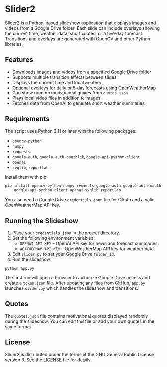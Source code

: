 # Slider2

Slider2 is a Python-based slideshow application that displays images and videos from a Google Drive folder. Each slide can include overlays showing the current time, weather data, short quotes, or a five‑day forecast. Transitions and overlays are generated with OpenCV and other Python libraries.

## Features

- Downloads images and videos from a specified Google Drive folder
- Supports multiple transition effects between slides
- Displays the current time and local weather
- Optional overlays for daily or 5‑day forecasts using OpenWeatherMap
- Can show random motivational quotes from `quotes.json`
- Plays local video files in addition to images
- Fetches data from OpenAI to generate short weather summaries

## Requirements

The script uses Python 3.11 or later with the following packages:

- `opencv-python`
- `numpy`
- `requests`
- `google-auth`, `google-auth-oauthlib`, `google-api-python-client`
- `openai`
- `svglib`, `reportlab`

Install them with pip:

```bash
pip install opencv-python numpy requests google-auth google-auth-oauthlib \
    google-api-python-client openai svglib reportlab
```

You also need a Google Drive `credentials.json` file for OAuth and a valid
OpenWeatherMap API key.

## Running the Slideshow

1. Place your `credentials.json` in the project directory.
2. Set the following environment variables:
   - `OPENAI_API_KEY` – OpenAI API key for news and forecast summaries.
   - `WEATHERMAP_API_KEY` – OpenWeatherMap API key for weather data.
3. Edit `slider.py` to set your Google Drive `folder_id`.
4. Run the slideshow:

```bash
python app.py
```

The first run will open a browser to authorize Google Drive access and create a
`token.json` file. After updating any files from GitHub, `app.py` launches
`slider.py` which handles the slideshow and transitions.

## Quotes

The `quotes.json` file contains motivational quotes displayed randomly during
the slideshow. You can edit this file or add your own quotes in the same
format.

## License

Slider2 is distributed under the terms of the GNU General Public License
version 3. See the [LICENSE](LICENSE) file for details.
